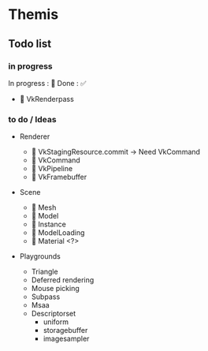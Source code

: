 # Themis

## Todo list

### in progress

In progress : 🔲 Done : ✅

* 🔲 VkRenderpass

### to do / Ideas

* Renderer
  * 🔲 VkStagingResource.commit -> Need VkCommand
  * 🔲 VkCommand
  * 🔲 VkPipeline
  * 🔲 VkFramebuffer

* Scene 
  * 🔲 Mesh
  * 🔲 Model
  * 🔲 Instance
  * 🔲 ModelLoading
  * 🔲 Material <?>

* Playgrounds
  * Triangle
  * Deferred rendering
  * Mouse picking
  * Subpass
  * Msaa
  * Descriptorset
    * uniform
    * storagebuffer
    * imagesampler    
  